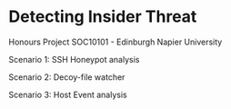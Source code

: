 # Detecting Insider Threat
Honours Project SOC10101 - Edinburgh Napier University 

Scenario 1: SSH Honeypot analysis

Scenario 2: Decoy-file watcher 

Scenario 3: Host Event analysis
